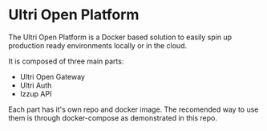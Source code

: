 # Ultri Open Platform

The Ultri Open Platform is a Docker based solution to easily spin up production ready environments locally or in the cloud.

It is composed of three main parts:

* Ultri Open Gateway
* Ultri Auth
* Izzup API

Each part has it's own repo and docker image. The recomended way to use them is through docker-compose as demonstrated in this repo.



